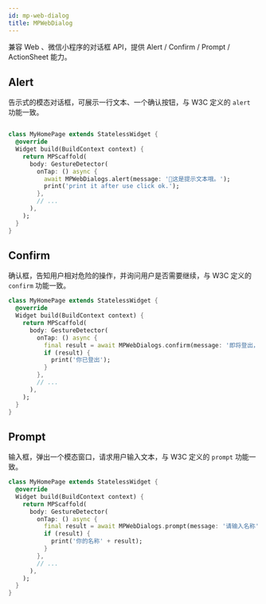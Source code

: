 ```yaml
---
id: mp-web-dialog
title: MPWebDialog
---
```


兼容 Web 、微信小程序的对话框 API，提供 Alert / Confirm / Prompt / ActionSheet 能力。

## Alert

告示式的模态对话框，可展示一行文本、一个确认按钮，与 W3C 定义的 `alert` 功能一致。

```dart

class MyHomePage extends StatelessWidget {
  @override
  Widget build(BuildContext context) {
    return MPScaffold(
      body: GestureDetector(
        onTap: () async {
          await MPWebDialogs.alert(message: '这是提示文本哦。');
          print('print it after use click ok.');
        },
        // ...
      ),
    );
  }
}
```

## Confirm

确认框，告知用户相对危险的操作，并询问用户是否需要继续，与 W3C 定义的 `confirm` 功能一致。

```dart
class MyHomePage extends StatelessWidget {
  @override
  Widget build(BuildContext context) {
    return MPScaffold(
      body: GestureDetector(
        onTap: () async {
          final result = await MPWebDialogs.confirm(message: '即将登出，是否继续？');
          if (result) {
            print('你已登出');
          }
        },
        // ...
      ),
    );
  }
}
```

## Prompt

输入框，弹出一个模态窗口，请求用户输入文本，与 W3C 定义的 `prompt` 功能一致。

```dart
class MyHomePage extends StatelessWidget {
  @override
  Widget build(BuildContext context) {
    return MPScaffold(
      body: GestureDetector(
        onTap: () async {
          final result = await MPWebDialogs.prompt(message: '请输入名称');
          if (result) {
            print('你的名称' + result);
          }
        },
        // ...
      ),
    );
  }
}
```


